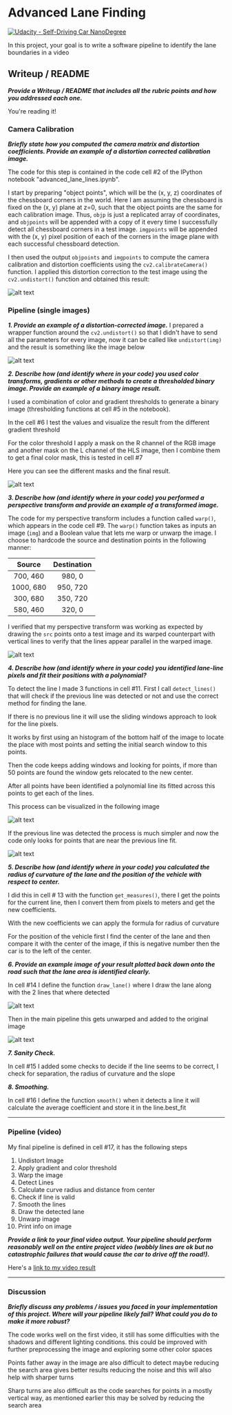 [//]: # (Image References)

[image1]: ./output_images/undistort.png "Undistorted"
[image2]: ./output_images/test4.png "Road Transformed"
[image3]: ./output_images/binary_threshold.png "Binary Masks"
[image4]: ./output_images/warped.png "Warp Example"
[image5]: ./output_images/sliding_windows.png "Sliding Window Fit"
[image6]: ./output_images/line_margin.png "Line Margin Fit"
[image7]: ./output_images/drawn_lane.png "Drawn Lane"
[image8]: ./output_images/result.png "Output"

# Advanced Lane Finding
[![Udacity - Self-Driving Car NanoDegree](https://s3.amazonaws.com/udacity-sdc/github/shield-carnd.svg)](http://www.udacity.com/drive)

In this project, your goal is to write a software pipeline to identify the lane boundaries in a video

## Writeup / README

***Provide a Writeup / README that includes all the rubric points and how you addressed each one.***

You're reading it!

### Camera Calibration

***Briefly state how you computed the camera matrix and distortion coefficients. Provide an example of a distortion corrected calibration image.***

The code for this step is contained in the code cell #2 of the IPython notebook "advanced_lane_lines.ipynb".  

I start by preparing "object points", which will be the (x, y, z) coordinates of the chessboard corners in the world. Here I am assuming the chessboard is fixed on the (x, y) plane at z=0, such that the object points are the same for each calibration image.  Thus, `objp` is just a replicated array of coordinates, and `objpoints` will be appended with a copy of it every time I successfully detect all chessboard corners in a test image.  `imgpoints` will be appended with the (x, y) pixel position of each of the corners in the image plane with each successful chessboard detection.  

I then used the output `objpoints` and `imgpoints` to compute the camera calibration and distortion coefficients using the `cv2.calibrateCamera()` function.  I applied this distortion correction to the test image using the `cv2.undistort()` function and obtained this result:

![alt text][image1]

### Pipeline (single images)

***1. Provide an example of a distortion-corrected image.***
I prepared a wrapper function around the `cv2.undistort()` so that I didn't have to send all the parameters for every image, now it can be called like `undistort(img)` and the result is something like the image below

![alt text][image2]

***2. Describe how (and identify where in your code) you used color transforms, gradients or other methods to create a thresholded binary image. Provide an example of a binary image result.***

I used a combination of color and gradient thresholds to generate a binary image (thresholding functions at cell #5 in the notebook).

In the cell #6 I test the values and visualize the result from the different gradient threshold

For the color threshold I apply a mask on the R channel of the RGB image and another mask on the L channel of the HLS image, then I combine them to get a final color mask, this is tested in cell #7

Here you can see the different masks and the final result.

![alt text][image3]

***3. Describe how (and identify where in your code) you performed a perspective transform and provide an example of a transformed image.***

The code for my perspective transform includes a function called `warp()`, which appears in the code cell #9. The `warp()` function takes as inputs an image (`img`) and a Boolean value that lets me warp or unwarp the image. I choose to hardcode the source and destination points in the following manner:

| Source        | Destination   |
|:-------------:|:-------------:|
| 700, 460      | 980, 0        |
| 1000, 680     | 950, 720      |
| 300, 680      | 350, 720      |
| 580, 460      | 320, 0        |

I verified that my perspective transform was working as expected by drawing the `src` points onto a test image and its warped counterpart with vertical lines to verify that the lines appear parallel in the warped image.

![alt text][image4]

***4. Describe how (and identify where in your code) you identified lane-line pixels and fit their positions with a polynomial?***

To detect the line I made 3 functions in cell #11. First I call `detect_lines()` that will check if the previous line was detected or not and use the correct method for finding the lane.

If there is no previous line it will use the sliding windows approach to look for the line pixels.

It works by first using an histogram of the bottom half of the image to locate the place with most points and setting the initial search window to this points.

Then the code keeps adding windows and looking for points, if more than 50 points are found the window gets relocated to the new center.

After all points have been identified a polynomial line its fitted across this points to get each of the lines.

This process can be visualized in the following image

![alt text][image5]

If the previous line was detected the process is much simpler and now the code only looks for points that are near the previous line fit.

![alt text][image6]

***5. Describe how (and identify where in your code) you calculated the radius of curvature of the lane and the position of the vehicle with respect to center.***

I did this in cell # 13 with the function `get_measures()`, there I get the points for the current line, then I convert them from pixels to meters and get the new coefficients.

With the new coefficients we can apply the formula for radius of curvature

For the position of the vehicle first I find the center of the lane and then compare it with the center of the image, if this is negative number then the car is to the left of the center.

***6. Provide an example image of your result plotted back down onto the road such that the lane area is identified clearly.***

In cell #14 I define the function `draw_lane()` where I draw the lane along with the 2 lines that where detected  

![alt text][image7]

Then in the main pipeline this gets unwarped and added to the original image

![alt text][image8]

***7. Sanity Check.***

In cell #15  I added some checks to decide if the line seems to be correct, I check for separation, the radius of curvature and the slope

***8. Smoothing.***

In cell #16 I define the function `smooth()` when it detects a line it will calculate the average coefficient and store it in the line.best_fit

---

### Pipeline (video)
My final pipeline is defined in cell #17,
it has the following steps
1. Undistort Image
2. Apply gradient and color threshold
3. Warp the image
4. Detect Lines
5. Calculate curve radius and distance from center
6. Check if line is valid
7. Smooth the lines
8. Draw the detected lane
9. Unwarp image
10. Print info on image

***Provide a link to your final video output.  Your pipeline should perform reasonably well on the entire project video (wobbly lines are ok but no catastrophic failures that would cause the car to drive off the road!).***

Here's a [link to my video result](https://www.youtube.com/watch?v=BcJRhQuBiQ4)

---

### Discussion

***Briefly discuss any problems / issues you faced in your implementation of this project.  Where will your pipeline likely fail?  What could you do to make it more robust?***

The code works well on the first video, it still has some difficulties with the shadows and different lighting conditions. this could be improved with further preprocessing the image and exploring some other color spaces

Points father away in the image are also difficult to detect maybe reducing the search area gives better results reducing the noise and this will also help with sharper turns

Sharp turns are also difficult as the code searches for points in a mostly vertical way, as mentioned earlier this may be solved by reducing the search area
